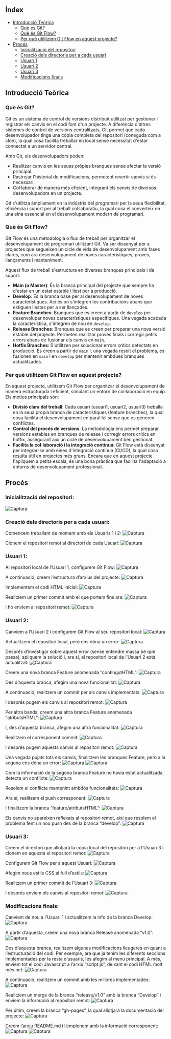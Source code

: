 ## Índex

- [Introducció Teòrica](#introducció-teòrica)
  - [Què és Git?](#què-és-git)
  - [Què és Git Flow?](#què-és-git-flow)
  - [Per què utilitzem Git Flow en aquest projecte?](#per-què-utilitzem-git-flow-en-aquest-projecte)
- [Procés](#procés)
  - [Inicialització del repositori](#inicialització-del-repositori)
  - [Creació dels directoris per a cada usuari](#creació-dels-directoris-per-a-cada-usuari)
  - [Usuari 1](#usuari-1)
  - [Usuari 2](#usuari-2)
  - [Usuari 3](#usuari-3)
  - [Modificacions finals](#modificacions-finals)

## Introducció Teòrica

### Què és Git?

Git és un sistema de control de versions distribuït utilitzat per gestionar i registrar els canvis en el codi font d'un projecte. A diferència d'altres sistemes de control de versions centralitzats, Git permet que cada desenvolupador tinga una còpia completa del repositori (coneguda com a clon), la qual cosa facilita treballar en local sense necessitat d'estar connectat a un servidor central.

Amb Git, els desenvolupadors poden:

- Realitzar canvis en les seues pròpies branques sense afectar la versió principal.
- Rastrejar l'historial de modificacions, permetent revertir canvis si és necessari.
- Col·laborar de manera més eficient, integrant els canvis de diversos desenvolupadors en un projecte.

Git s'utilitza àmpliament en la indústria del programari per la seua flexibilitat, eficiència i suport per al treball col·laboratiu, la qual cosa el converteix en una eina essencial en el desenvolupament modern de programari.

### Què és Git Flow?

Git Flow és una metodologia o flux de treball per organitzar el desenvolupament de programari utilitzant Git. Va ser dissenyat per a projectes que segueixen un cicle de vida de desenvolupament amb fases clares, com ara desenvolupament de noves característiques, proves, llançaments i manteniment.

Aquest flux de treball s'estructura en diverses branques principals i de suport:

- **Main (o Master)**: És la branca principal del projecte que sempre ha d'estar en un estat estable i llest per a producció.
- **Develop**: És la branca base per al desenvolupament de noves característiques. Ací és on s'integren les contribucions abans que estiguen llestes per a ser llançades.
- **Feature Branches**: Branques que es creen a partir de `develop` per desenvolupar noves característiques específiques. Una vegada acabada la característica, s'integren de nou en `develop`.
- **Release Branches**: Branques que es creen per preparar una nova versió estable del projecte. Permeten realitzar proves finals i corregir petits errors abans de fusionar els canvis en `main`.
- **Hotfix Branches**: S'utilitzen per solucionar errors crítics detectats en producció. Es creen a partir de `main` i, una vegada resolt el problema, es fusionen en `main` i en `develop` per mantenir ambdues branques actualitzades.

### Per què utilitzem Git Flow en aquest projecte?

En aquest projecte, utilitzem Git Flow per organitzar el desenvolupament de manera estructurada i eficient, simulant un entorn de col·laboració en equip. Els motius principals són:

- **Divisió clara del treball**: Cada usuari (usuari1, usuari2, usuari3) treballa en la seua pròpia branca de característiques (feature branches), la qual cosa facilita el desenvolupament en paral·lel sense que es generen conflictes.
- **Control del procés de versions**: La metodologia ens permet preparar versions estables en branques de release i corregir errors crítics en hotfix, assegurant així un cicle de desenvolupament ben gestionat.
- **Facilita la col·laboració i la integració contínua**: Git Flow està dissenyat per integrar-se amb eines d'integració contínua (CI/CD), la qual cosa resulta útil en projectes més grans. Encara que en aquest projecte l'apliquem a petita escala, és una bona pràctica que facilita l'adaptació a entorns de desenvolupament professional.

## Procés

### Inicialització del repositori:

![Captura](captures/1%20-%20Creació%20d'un%20nou%20repositori%20a%20GitHub.png)

### Creació dels directoris per a cada usuari:

Comencem treballant de moment amb els Usuaris 1 i 2:
![Captura](captures/2%20-%20Creació%20d'un%20directori%20per%20a%20cada%20usuari.png)

Clonem el repositori remot al directori de cada Usuari:
![Captura](captures/3%20-%20Clonació%20del%20repositori%20per%20a%20cada%20usuari.png)

### Usuari 1:

Al repositori local de l’Usuari 1, configurem Git Flow:
![Captura](</captures/4%20-%20Configuració%20de%20Git%20Flow%20(usuari1).png>)

A continuació, creem l’estructura d’arxius del projecte:
![Captura](</captures/5%20-%20Creació%20de%20l'estructura%20de%20fitxers%20del%20projecte%20(usuari1).png>)

Implementem el codi HTML inicial:
![Captura](</captures/6%20-%20Implementació%20del%20codi%20HTML%20inicial%20(usuari1).png>)

Realitzem un primer commit amb el que portem fins ara:
![Captura](</captures/7%20-%20Primer%20commit%20(usuari1).png>)

I ho enviem al repositori remot:
![Captura](</captures/8%20-%20Primer%20push%20(usuari1).png>)

### Usuari 2:

Canviem a l’Usuari 2 i configurem Git Flow al seu repositori local:
![Captura](</captures/9%20-%20Configuració%20de%20Git%20Flow%20(usuari2).png>)

Actualitzem el repositori local, però ens dóna un error:
![Captura](</captures/10%20-%20Actualització%20del%20repositori%20-%20Dóna%20un%20error%20(usuari2).png>)

Després d’investigar sobre aquest error (sense entendre massa bé què passa), apliquem la solució i, ara sí, el repositori local de l’Usuari 2 està actualitzat:
![Captura](</captures/10%20-%20Actualització%20del%20repositori%20-%20Solucionat%20(usuari2).png>)

Creem una nova branca Feature anomenada “contingutHTML”:
![Captura](</captures/11%20-%20Creació%20de%20la%20rama%20feature%20contingutHTML%20(usuari2).png>)

Des d’aquesta branca, afegim una nova funcionalitat:
![Captura](</captures/12%20-%20Afegiment%20d'exemple%20de%20modificació%20al%20HTML%20(usuari2).png>)

A continuació, realitzem un commit per als canvis implementats:
![Captura](</captures/13%20-%20Primer%20commit%20(usuari2).png>)

I després pugem els canvis al repositori remot:
![Captura](</captures/14%20-%20Primer%20push%20(usuari2).png>)

Per altra banda, creem una altra branca Feature anomenada “atributsHTML”:
![Captura](</captures/15%20-%20Creació%20de%20la%20rama%20feature%20atributsHTML%20(usuari2).png>)

I, des d’aquesta branca, afegim una altra funcionalitat:
![Captura](</captures/16%20-%20Afegiment%20d'exemple%20de%20modificació%20al%20HTML%20(usuari2).png>)

Realitzem el corresponent commit:
![Captura](</captures/17%20-%20Segon%20commit%20(usuari2).png>)

I després pugem aquests canvis al repositori remot:
![Captura](</captures/18%20-%20Segon%20push%20(usuari2).png>)

Una vegada pujats tots els canvis, finalitzem les branques Feature, però a la segona ens dóna un error:
![Captura](</captures/19%20-%20Finalització%20de%20la%20rama%20feature%20contingutHTML%20(usuari2).png>)
![Captura](</captures/20%20-%20Finalització%20de%20la%20rama%20feature%20atributsHTML%20-%20Dóna%20error%20(usuari2).png>)

Com la informació de la segona branca Feature no havia estat actualitzada, detecta un conflicte:
![Captura](</captures/21%20-%20Visualització%20del%20conflicte%20(usuari2).png>)

Resolem el conflicte mantenint ambdós funcionalitats:
![Captura](</captures/22%20-%20Ressolució%20del%20conflicte%20-%20Conservem%20ambdós%20implementacions%20(usuari2).png>)

Ara sí, realitzem el push corresponent:
![Captura](</captures/23%20-%20Tercer%20push%20(usuari2).png>)

I finalitzem la branca “feature/atributsHTML”:
![Captura](</captures/24%20-%20Finalització%20de%20la%20rama%20feature%20atributsHTML%20-%20Solucionat%20(usuari2).png>)

Els canvis no apareixen reflexats al repositori remot, així que resolem el problema fent un nou push des de la branca “develop”:
![Captura](</captures/25%20-%20Push%20des%20de%20la%20branch%20Develop%20(usuari2).png>)

### Usuari 3:

Creem el directori que allotjarà la còpia local del repositori per a l’Usuari 3 i clonem en aquesta el repositori remot:
![Captura](</captures/26%20-%20Creació%20de%20l'usuari3%20i%20clonació%20de%20repositori%20(usuari3).png>)

Configurem Git Flow per a aquest Usuari:
![Captura](</captures/27%20-%20Configuració%20de%20Git%20Flow%20(usuari3).png>)

Afegim nous estils CSS al full d’estils:
![Captura](</captures/28%20-%20Afegiment%20de%20nous%20estils%20CSS%20(usuari3).png>)

Realitzem un primer commit de l’Usuari 3:
![Captura](</captures/29%20-%20Primer%20commit%20(usuari3).png>)

I després enviem els canvis al repositori remot:
![Captura](</captures/30%20-%20Primer%20push%20(usuari3).png>)

### Modificacions finals:

Canviem de nou a l’Usuari 1 i actualitzem la info de la branca Develop:
![Captura](</captures/31%20-%20Canvi%20a%20l'usuari%201%20i%20actualització%20de%20la%20branca%20Develop%20(usuari1).png>)

A partir d’aquesta, creem una nova branca Release anomenada “v1.0”:
![Captura](</captures/32%20-%20Creació%20de%20nova%20branca%20Release%20v1.0%20(usuari1).png>)

Des d’aquesta branca, realitzem algunes modificacions lleugeres en quant a l’estructuració del codi. Per exemple, ara que ja tenim les diferents seccions implementades per la resta d’usuaris, les afegim al menú principal. A més, enviem tot el codi Javascript a l’arxiu “script.js”, deixant el codi HTML molt més net:
![Captura](</captures/33%20-%20Ordenació%20de%20l'estructura%20i%20modificacions%20sobre%20el%20codi%20(usuari1).png>)

A continuació, realitzem un commit amb les millores implementades:
![Captura](</captures/34%20-%20Commit%20des%20de%20la%20branca%20Release%20(usuari1).png>)

Realitzem un merge de la branca “release/v1.0” amb la branca “Develop” i enviem la informació al repositori remot:
![Captura](</captures/35%20-%20Merge%20de%20release%20v1.0%20amb%20Develop%20i%20Push%20al%20repositori%20remot%20(usuari1).png>)

Per últim, creem la branca “gh-pages”, la qual allotjarà la documentació del projecte:
![Captura](</captures/36%20-%20Creació%20de%20la%20branca%20gh-pages%20(usuari1).png>)

Creem l’arxiu README.md i l’emplenem amb la informació corresponent:
![Captura](</captures/37%20-%20Creació%20de%20l'arxiu%20README.md%20(usuari1).png>)
![Captura](</captures/38%20-%20Afegiment%20de%20la%20documentació%20a%20l'arxiu%20README.md%20(usuari1).png>)
